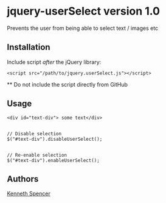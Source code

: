 # jquery-userSelect version 1.0 

Prevents the user from being able to select text / images etc

## Installation

Include script *after* the jQuery library:

    <script src="/path/to/jquery.userSelect.js"></script>

** Do not include the script directly from GitHub

## Usage

    <div id="text-div"> some text</div>

    
    // Disable selection
    $("#text-div").disableUserSelect();


    // Re-enable selection
    $("#text-div").enableUserSelect();

## Authors
    
[Kenneth Spencer](https://github.com/ken-spencer)
